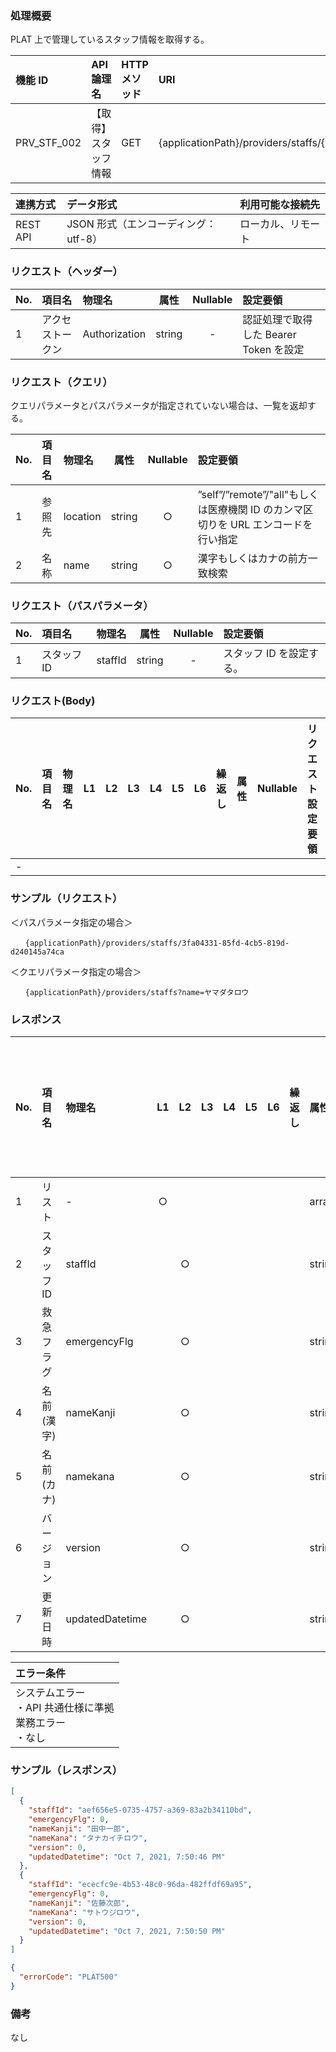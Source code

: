 ### 処理概要

PLAT 上で管理しているスタッフ情報を取得する。

| 機能 ID     | API 論理名    | HTTP メソッド | URI                                          |
| :---------- |:-----------| :------------ | :------------------------------------------- |
| PRV_STF_002 | 【取得】スタッフ情報 | GET           | {applicationPath}/providers/staffs/{staffId} |

| 連携方式 | データ形式                           | 利用可能な接続先   |
| :------- | :----------------------------------- | :----------------- |
| REST API | JSON 形式（エンコーディング：utf-8） | ローカル、リモート |

### リクエスト（ヘッダー）

| No. | 項目名           | 物理名        |  属性  | Nullable | 設定要領                               |
| :-- | :--------------- | :------------ | :----: | :------: | :------------------------------------- |
| 1   | アクセストークン | Authorization | string |    -     | 認証処理で取得した Bearer Token を設定 |

### リクエスト（クエリ）

クエリパラメータとパスパラメータが指定されていない場合は、一覧を返却する。

| No. | 項目名 | 物理名 |  属性  | Nullable | 設定要領                       |
| :-- | :----- | :----- | :----: | :------: | :----------------------------- |
| 1   | 参照先     | location            | string |    ○     | ”self”/”remote”/"all"もしくは医療機関 ID のカンマ区切りを URL エンコードを行い指定 |
| 2   | 名称   | name   | string |    ○     | 漢字もしくはカナの前方一致検索 |

### リクエスト（パスパラメータ）

| No. | 項目名      | 物理名  |  属性  | Nullable | 設定要領                                                                 |
| :-- | :---------- | :------ | :----: | :------: | :----------------------------------------------------------------------- |
| 1   | スタッフ ID | staffId | string |    -     | スタッフ ID を設定する。|

### リクエスト(Body)

| No. | 項目名 | 物理名 | L1  | L2  | L3  | L4  | L5  | L6  | 繰返し | 属性 | Nullable | リクエスト設定要領 |
| :-- | :----- | :----- | :-: | :-: | :-: | :-: | :-: | :-: | :----- | :--- | :------- | :----------------- |
| -   |        |        |     |     |     |     |     |     |        |      |          |                    |

### サンプル（リクエスト）

＜パスパラメータ指定の場合＞

```
　　{applicationPath}/providers/staffs/3fa04331-85fd-4cb5-819d-d240145a74ca
```

＜クエリパラメータ指定の場合＞

```
　　{applicationPath}/providers/staffs?name=ヤマダタロウ
```

### レスポンス

| No. | 項目名      | 物理名          | L1  | L2  | L3  | L4  | L5  | L6  | 繰返し | 属性   | Nullable | レスポンス設定要領 |
| :-- | :---------- | :-------------- | :-: | :-: | :-: | :-: | :-: | :-: | :----- | :----- | :------- | :----------------- |
| 1   | リスト      | -               |  ○  |     |     |     |     |     |        | array  | -        |                    |
| 2   | スタッフ ID | staffId         |     |  ○  |     |     |     |     |        | string | -        |                    |
| 3   | 救急フラグ  | emergencyFlg    |     |  ○  |     |     |     |     |        | string | -        | [救急フラグ](../../../API_Domain_Definition_Table.md)      |
| 4   | 名前(漢字)  | nameKanji       |     |  ○  |     |     |     |     |        | string | -        |                    |
| 5   | 名前(カナ)  | namekana        |     |  ○  |     |     |     |     |        | string | -        |                    |
| 6   | バージョン  | version         |     |  ○  |     |     |     |     |        | string | -        |                    |
| 7   | 更新日時    | updatedDatetime |     |  ○  |     |     |     |     |        | string | -        |                    |

| エラー条件                                                        |
| :---------------------------------------------------------------- |
| システムエラー<br/>・API 共通仕様に準拠<br/>業務エラー<br/>・なし |

### サンプル（レスポンス）

```json title="正常終了"
[
  {
    "staffId": "aef656e5-0735-4757-a369-83a2b34110bd",
    "emergencyFlg": 0,
    "nameKanji": "田中一郎",
    "nameKana": "タナカイチロウ",
    "version": 0,
    "updatedDatetime": "Oct 7, 2021, 7:50:46 PM"
  },
  {
    "staffId": "ececfc9e-4b53-48c0-96da-482ffdf69a95",
    "emergencyFlg": 0,
    "nameKanji": "佐藤次郎",
    "nameKana": "サトウジロウ",
    "version": 0,
    "updatedDatetime": "Oct 7, 2021, 7:50:50 PM"
  }
]
```

```json title="異常終了"
{
  "errorCode": "PLAT500"
}
```

### 備考

なし
